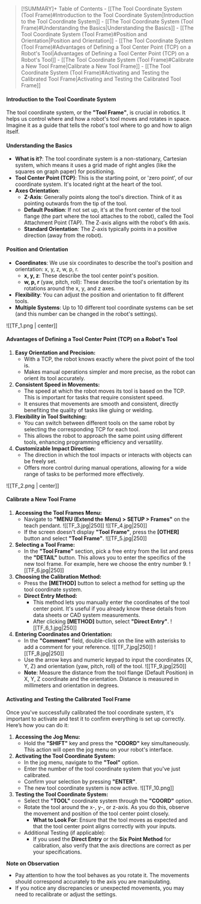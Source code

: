>[!SUMMARY]+ Table of Contents
>         - [[The Tool Coordinate System (Tool Frame)#Introduction to the Tool Coordinate System|Introduction to the Tool Coordinate System]]
>         - [[The Tool Coordinate System (Tool Frame)#Understanding the Basics|Understanding the Basics]]
>         - [[The Tool Coordinate System (Tool Frame)#Position and Orientation|Position and Orientation]]
>         - [[The Tool Coordinate System (Tool Frame)#Advantages of Defining a Tool Center Point (TCP) on a Robot's Tool|Advantages of Defining a Tool Center Point (TCP) on a Robot's Tool]]
>         - [[The Tool Coordinate System (Tool Frame)#Calibrate a New Tool Frame|Calibrate a New Tool Frame]]
>         - [[The Tool Coordinate System (Tool Frame)#Activating and Testing the Calibrated Tool Frame|Activating and Testing the Calibrated Tool Frame]]

#### Introduction to the Tool Coordinate System

The tool coordinate system, or the **"Tool Frame"**, is crucial in robotics. It helps us control where and how a robot's tool moves and rotates in space. Imagine it as a guide that tells the robot's tool where to go and how to align itself.

#### Understanding the Basics

- **What is it?**: The tool coordinate system is a non-stationary, Cartesian system, which means it uses a grid made of right angles (like the squares on graph paper) for positioning.
- **Tool Center Point (TCP)**: This is the starting point, or 'zero point', of our coordinate system. It's located right at the heart of the tool.
- **Axes Orientation**:
    - **Z-Axis**: Generally points along the tool's direction. Think of it as pointing outwards from the tip of the tool.
    - **Default Position**: If not set up, it's at the front center of the tool flange (the part where the tool attaches to the robot), called the Tool Attachment Point (TAP). The Z-axis aligns with the robot's 6th axis.
    - **Standard Orientation**: The Z-axis typically points in a positive direction (away from the robot).

#### Position and Orientation

- **Coordinates**: We use six coordinates to describe the tool's position and orientation: x, y, z, w, p, r.
    - **x, y, z**: These describe the tool center point's position.
    - **w, p, r** (yaw, pitch, roll): These describe the tool's orientation by its rotations around the x, y, and z axes.
- **Flexibility**: You can adjust the position and orientation to fit different tools.
- **Multiple Systems**: Up to 10 different tool coordinate systems can be set (and this number can be changed in the robot's settings).

![[TF_1.png | center]]

#### Advantages of Defining a Tool Center Point (TCP) on a Robot's Tool

 1. **Easy Orientation and Precision:** 
	 - With a TCP, the robot knows exactly where the pivot point of the tool is. 
	 - Makes manual operations simpler and more precise, as the robot can orient its tool accurately.
 2. **Consistent Speed in Movements:** 
	 - The speed at which the robot moves its tool is based on the TCP. This is important for tasks that require consistent speed. 
	 - It ensures that movements are smooth and consistent, directly benefiting the quality of tasks like gluing or welding.
 3. **Flexibility in Tool Switching:** 
	 - You can switch between different tools on the same robot by selecting the corresponding TCP for each tool. 
	 - This allows the robot to approach the same point using different tools, enhancing programming efficiency and versatility.
4. **Customizable Impact Direction:**
	- The direction in which the tool impacts or interacts with objects can be freely set.
	- Offers more control during manual operations, allowing for a wide range of tasks to be performed more effectively.

![[TF_2.png | center]]

#### Calibrate a New Tool Frame

1. **Accessing the Tool Frames Menu:**
    - Navigate to **"MENU (Extend the Menu) > SETUP > Frames"** on the teach pendant.
		![[TF_3.jpg|250]] ![[TF_4.jpg|250]]
    - If the screen doesn't display **"Tool Frame"**, press the **[OTHER]** button and select **"Tool Frame"**.
	    ![[TF_5.jpg|250]]
2. **Selecting a Tool Frame:**
    - In the **"Tool Frame"** section, pick a free entry from the list and press the **"DETAIL"** button. This allows you to enter the specifics of the new tool frame. For example, here we choose the entry number 9.
	    ![[TF_6.jpg|250]]
3. **Choosing the Calibration Method:**
	- Press the **[METHOD]** button to select a method for setting up the tool coordinate system.
	- **Direct Entry Method:**
	    - This method lets you manually enter the coordinates of the tool center point. It's useful if you already know these details from data sheets or CAD system measurements.
	    - After clicking **[METHOD]** button, select **"Direct Entry"**.
		    ![[TF_6_1.jpg|250]]
4. **Entering Coordinates and Orientation:**
	- In the **"Comment"** field, double-click on the line with asterisks to add a comment for your reference.
		![[TF_7.jpg|250]] ![[TF_8.jpg|250]]
	-  Use the arrow keys and numeric keypad to input the coordinates (X, Y, Z) and orientation (yaw, pitch, roll) of the tool.
		![[TF_9.jpg|250]]
	- **Note**: Measure the distance from the tool flange (Default Position) in X, Y, Z coordinate and the orientation. Distance is measured in millimeters and orientation in degrees.

#### Activating and Testing the Calibrated Tool Frame

Once you've successfully calibrated the tool coordinate system, it's important to activate and test it to confirm everything is set up correctly. Here’s how you can do it:
1. **Accessing the Jog Menu:**
	- Hold the **"SHIFT"** key and press the **"COORD"** key simultaneously. This action will open the jog menu on your robot's interface.
2. **Activating the Tool Coordinate System:**
	- In the jog menu, navigate to the **"Tool"** option.
	- Enter the number of the tool coordinate system that you've just calibrated.
	- Confirm your selection by pressing **"ENTER"**.
	- The new tool coordinate system is now active.
	![[TF_10.png]]
3. **Testing the Tool Coordinate System:**
	- Select the **"TOOL"** coordinate system through the **"COORD"** option.
	- Rotate the tool around the x-, y-, or z-axis. As you do this, observe the movement and position of the tool center point closely.
	    - **What to Look For**: Ensure that the tool moves as expected and that the tool center point aligns correctly with your inputs.
	- Additional Testing (if applicable):
	    - If you used the **Direct Entry** or the **Six Point Method** for calibration, also verify that the axis directions are correct as per your specifications.

**Note on Observation**
- Pay attention to how the tool behaves as you rotate it. The movements should correspond accurately to the axis you are manipulating.
- If you notice any discrepancies or unexpected movements, you may need to recalibrate or adjust the settings.